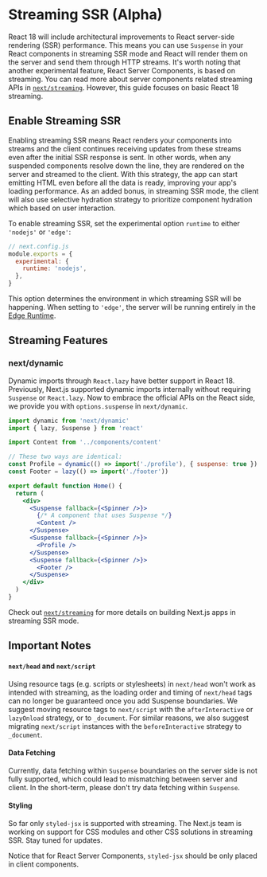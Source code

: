 # Streaming SSR (Alpha)

React 18 will include architectural improvements to React server-side rendering (SSR) performance. This means you can use `Suspense` in your React components in streaming SSR mode and React will render them on the server and send them through HTTP streams.
It's worth noting that another experimental feature, React Server Components, is based on streaming. You can read more about server components related streaming APIs in [`next/streaming`](/docs/api-reference/next/streaming.md). However, this guide focuses on basic React 18 streaming.

## Enable Streaming SSR

Enabling streaming SSR means React renders your components into streams and the client continues receiving updates from these streams even after the initial SSR response is sent. In other words, when any suspended components resolve down the line, they are rendered on the server and streamed to the client. With this strategy, the app can start emitting HTML even before all the data is ready, improving your app's loading performance. As an added bonus, in streaming SSR mode, the client will also use selective hydration strategy to prioritize component hydration which based on user interaction.

To enable streaming SSR, set the experimental option `runtime` to either `'nodejs'` or `'edge'`:

```jsx
// next.config.js
module.exports = {
  experimental: {
    runtime: 'nodejs',
  },
}
```

This option determines the environment in which streaming SSR will be happening. When setting to `'edge'`, the server will be running entirely in the [Edge Runtime](https://nextjs.org/docs/api-reference/edge-runtime).

## Streaming Features

### next/dynamic

Dynamic imports through `React.lazy` have better support in React 18. Previously, Next.js supported dynamic imports internally without requiring `Suspense` or `React.lazy`. Now to embrace the official APIs on the React side, we provide you with `options.suspense` in `next/dynamic`.

```jsx
import dynamic from 'next/dynamic'
import { lazy, Suspense } from 'react'

import Content from '../components/content'

// These two ways are identical:
const Profile = dynamic(() => import('./profile'), { suspense: true })
const Footer = lazy(() => import('./footer'))

export default function Home() {
  return (
    <div>
      <Suspense fallback={<Spinner />}>
        {/* A component that uses Suspense */}
        <Content />
      </Suspense>
      <Suspense fallback={<Spinner />}>
        <Profile />
      </Suspense>
      <Suspense fallback={<Spinner />}>
        <Footer />
      </Suspense>
    </div>
  )
}
```

Check out [`next/streaming`](/docs/api-reference/next/streaming.md) for more details on building Next.js apps in streaming SSR mode.

## Important Notes

#### `next/head` and `next/script`

Using resource tags (e.g. scripts or stylesheets) in `next/head` won't work as intended with streaming, as the loading order and timing of `next/head` tags can no longer be guaranteed once you add Suspense boundaries. We suggest moving resource tags to `next/script` with the `afterInteractive` or `lazyOnload` strategy, or to `_document`. For similar reasons, we also suggest migrating `next/script` instances with the `beforeInteractive` strategy to `_document`.

#### Data Fetching

Currently, data fetching within `Suspense` boundaries on the server side is not fully supported, which could lead to mismatching between server and client. In the short-term, please don't try data fetching within `Suspense`.

#### Styling

So far only `styled-jsx` is supported with streaming. The Next.js team is working on support for CSS modules and other CSS solutions in streaming SSR. Stay tuned for updates.

Notice that for React Server Components, `styled-jsx` should be only placed in client components.
